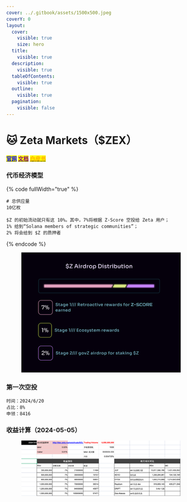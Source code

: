 ```yaml
---
cover: ../.gitbook/assets/1500x500.jpeg
coverY: 0
layout:
  cover:
    visible: true
    size: hero
  title:
    visible: true
  description:
    visible: true
  tableOfContents:
    visible: true
  outline:
    visible: true
  pagination:
    visible: false
---
```


# 🐱 Zeta Markets（$ZEX）

#### [<mark style="color:blue;">官网</mark>](https://dex.zeta.markets/)    [<mark style="color:purple;">文档</mark>](https://docs.zeta.markets/)    [<mark style="color:orange;">白皮书</mark>](https://zeta-foundation.gitbook.io/zeta-foundation/whitepaper)

### 代币经济模型

{% code fullWidth="true" %}
```
# 总供应量
10亿枚

$Z 的初始流动就只有这 10%。其中，7%将根据 Z-Score 空投给 Zeta 用户；
1% 给到“Solana members of strategic communities”；
2% 将会给到 $Z 的质押者
```
{% endcode %}

<figure><img src="../.gitbook/assets/$Z Airdrop Distribution.png" alt=""><figcaption></figcaption></figure>

### 第一次空投

```
时间：2024/6/20
占比：8%
申领：8416
```

### 收益计算（2024-05-05）

<figure><img src="../.gitbook/assets/Pasted Graphic 1.png" alt=""><figcaption></figcaption></figure>
